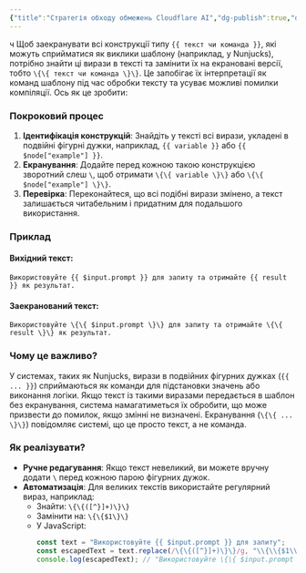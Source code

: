 ```yaml
---
{"title":"Стратегія обходу обмежень Cloudflare AI","dg-publish":true,"dg-metatags":null,"dg-home":null,"permalink":"/dokumentacziya-do-proektu-exodus-pp-ua/strategiya-obhodu-obmezhen-cloudflare-ai/","dgPassFrontmatter":true,"noteIcon":""}
---
```


ч
Щоб заекранувати всі конструкції типу `{{ текст чи команда }}`, які можуть сприйматися як виклики шаблону (наприклад, у Nunjucks), потрібно знайти ці вирази в тексті та замінити їх на екрановані версії, тобто `\{\{ текст чи команда \}\}`. Це запобігає їх інтерпретації як команд шаблону під час обробки тексту та усуває можливі помилки компіляції. Ось як це зробити:

### Покроковий процес
1. **Ідентифікація конструкцій**: Знайдіть у тексті всі вирази, укладені в подвійні фігурні дужки, наприклад, `{{ variable }}` або `{{ $node["example"] }}`.
2. **Екранування**: Додайте перед кожною такою конструкцією зворотний слеш `\`, щоб отримати `\{\{ variable \}\}` або `\{\{ $node["example"] \}\}`.
3. **Перевірка**: Переконайтеся, що всі подібні вирази змінено, а текст залишається читабельним і придатним для подальшого використання.

### Приклад
#### Вихідний текст:
```
Використовуйте {{ $input.prompt }} для запиту та отримайте {{ result }} як результат.
```

#### Заекранований текст:
```
Використовуйте \{\{ $input.prompt \}\} для запиту та отримайте \{\{ result \}\} як результат.
```

### Чому це важливо?
У системах, таких як Nunjucks, вирази в подвійних фігурних дужках (`{{ ... }}`) сприймаються як команди для підстановки значень або виконання логіки. Якщо текст із такими виразами передається в шаблон без екранування, система намагатиметься їх обробити, що може призвести до помилок, якщо змінні не визначені. Екранування (`\{\{ ... \}\}`) повідомляє системі, що це просто текст, а не команда.

### Як реалізувати?
- **Ручне редагування**: Якщо текст невеликий, ви можете вручну додати `\` перед кожною парою фігурних дужок.
- **Автоматизація**: Для великих текстів використайте регулярний вираз, наприклад:
  - Знайти: `\{\{([^}]+)\}\}`
  - Замінити на: `\{\{$1\}\}`
  - У JavaScript: 
    ```javascript
    const text = "Використовуйте {{ $input.prompt }} для запиту";
    const escapedText = text.replace(/\{\{([^}]+)\}\}/g, "\\{\\{$1\\}\\}");
    console.log(escapedText); // "Використовуйте \{\{ $input.prompt \}\} для запиту"
    ```
